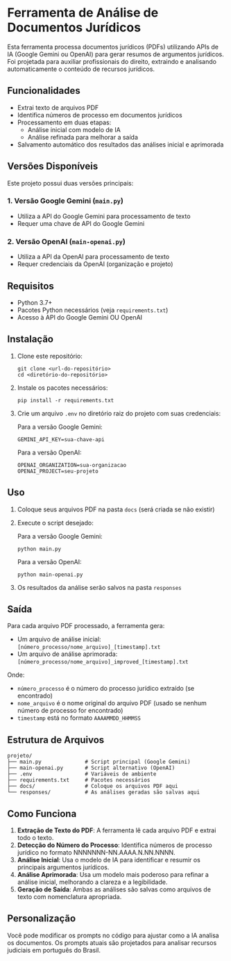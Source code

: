 # Ferramenta de Análise de Documentos Jurídicos

Esta ferramenta processa documentos jurídicos (PDFs) utilizando APIs de IA (Google Gemini ou OpenAI) para gerar resumos de argumentos jurídicos. Foi projetada para auxiliar profissionais do direito, extraindo e analisando automaticamente o conteúdo de recursos jurídicos.

## Funcionalidades

- Extrai texto de arquivos PDF
- Identifica números de processo em documentos jurídicos
- Processamento em duas etapas:
  - Análise inicial com modelo de IA
  - Análise refinada para melhorar a saída
- Salvamento automático dos resultados das análises inicial e aprimorada

## Versões Disponíveis

Este projeto possui duas versões principais:

### 1. Versão Google Gemini (`main.py`)
- Utiliza a API do Google Gemini para processamento de texto
- Requer uma chave de API do Google Gemini

### 2. Versão OpenAI (`main-openai.py`)
- Utiliza a API da OpenAI para processamento de texto
- Requer credenciais da OpenAI (organização e projeto)

## Requisitos

- Python 3.7+
- Pacotes Python necessários (veja `requirements.txt`)
- Acesso à API do Google Gemini OU OpenAI

## Instalação

1. Clone este repositório:
   ```
   git clone <url-do-repositório>
   cd <diretório-do-repositório>
   ```

2. Instale os pacotes necessários:
   ```
   pip install -r requirements.txt
   ```

3. Crie um arquivo `.env` no diretório raiz do projeto com suas credenciais:

   Para a versão Google Gemini:
   ```
   GEMINI_API_KEY=sua-chave-api
   ```

   Para a versão OpenAI:
   ```
   OPENAI_ORGANIZATION=sua-organizacao
   OPENAI_PROJECT=seu-projeto
   ```

## Uso

1. Coloque seus arquivos PDF na pasta `docs` (será criada se não existir)
2. Execute o script desejado:
   
   Para a versão Google Gemini:
   ```
   python main.py
   ```
   
   Para a versão OpenAI:
   ```
   python main-openai.py
   ```
   
3. Os resultados da análise serão salvos na pasta `responses`

## Saída

Para cada arquivo PDF processado, a ferramenta gera:
- Um arquivo de análise inicial: `[número_processo/nome_arquivo]_[timestamp].txt`
- Um arquivo de análise aprimorada: `[número_processo/nome_arquivo]_improved_[timestamp].txt`

Onde:
- `número_processo` é o número do processo jurídico extraído (se encontrado)
- `nome_arquivo` é o nome original do arquivo PDF (usado se nenhum número de processo for encontrado)
- `timestamp` está no formato `AAAAMMDD_HHMMSS`

## Estrutura de Arquivos

```
projeto/
├── main.py              # Script principal (Google Gemini)
├── main-openai.py       # Script alternativo (OpenAI)
├── .env                 # Variáveis de ambiente
├── requirements.txt     # Pacotes necessários
├── docs/                # Coloque os arquivos PDF aqui
└── responses/           # As análises geradas são salvas aqui
```

## Como Funciona

1. **Extração de Texto do PDF**: A ferramenta lê cada arquivo PDF e extrai todo o texto.
2. **Detecção do Número do Processo**: Identifica números de processo jurídico no formato NNNNNNN-NN.AAAA.N.NN.NNNN.
3. **Análise Inicial**: Usa o modelo de IA para identificar e resumir os principais argumentos jurídicos.
4. **Análise Aprimorada**: Usa um modelo mais poderoso para refinar a análise inicial, melhorando a clareza e a legibilidade.
5. **Geração de Saída**: Ambas as análises são salvas como arquivos de texto com nomenclatura apropriada.

## Personalização

Você pode modificar os prompts no código para ajustar como a IA analisa os documentos. Os prompts atuais são projetados para analisar recursos judiciais em português do Brasil.